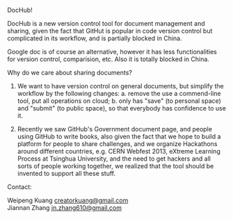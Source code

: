 
DocHub!

DocHub is a new version control tool for document management and sharing, given the fact that GitHut is popular in code version control but complicated in its workflow, and is partially blocked in China.

Google doc is of course an alternative, however it has less functionalities for version control, comparision, etc. Also it is totally blocked in China.

Why do we care about sharing documents?

1. We want to have version control on general documents, but simplify the workflow by the following changes: a. remove the use a commend-line tool, put all operations on cloud; b. only has "save" (to personal space) and "submit" (to public space), so that everybody has confidence to use it.

2. Recently we saw GitHub's Government document page, and people using GitHub to write books, also given the fact that we hope to build a platform for people to share challenges, and we organize Hackathons around different countries, e.g. CERN Webfest 2013, eXtreme Learning Process at Tsinghua University, and the need to get hackers and all sorts of people working together, we realized that the tool should be invented to support all these stuff.



Contact:

Weipeng Kuang       creatorkuang@gmail.com                     
Jiannan Zhang       jn.zhang610@gmail.com
